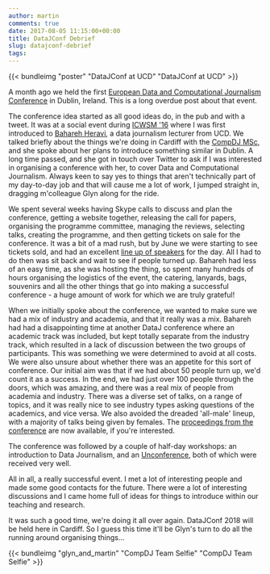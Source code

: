 ```yaml
---
author: martin
comments: true
date: 2017-08-05 11:15:00+00:00
title: DataJConf Debrief
slug: datajconf-debrief
tags:
---
```


{{< bundleimg "poster" "DataJConf at UCD" "DataJConf at UCD" >}}

A month ago we held the first [European Data and Computational Journalism Conference](http://datajconf.com/2016/) in Dublin, Ireland. This is a long overdue post about that event.

The conference idea started as all good ideas do, in the pub and with a tweet. It was at a social event during [ICWSM '16](http://www.icwsm.org/2016/) where I was first introduced to [Bahareh Heravi](http://bahareh.net/), a data journalism lecturer from UCD. We talked briefly about the things we're doing in Cardiff with the [CompDJ MSc](http://compj.cs.cf.ac.uk/), and she spoke about her plans to introduce something similar in Dublin. A long time passed, and she got in touch over Twitter to ask if I was interested in organising a conference with her, to cover Data and Computational Journalism. Always keen to say yes to things that aren't technically part of my day-to-day job and that will cause me a lot of work, I jumped straight in, dragging m'colleague Glyn along for the ride.

We spent several weeks having Skype calls to discuss and plan the conference, getting a website together, releasing the call for papers, organising the programme committee, managing the reviews, selecting talks, creating the programme, and then getting tickets on sale for the conference. It was a bit of a mad rush, but by June we were starting to see tickets sold, and had an excellent [line up of speakers](http://datajconf.com/2016/#schedule) for the day. All I had to do then was sit back and wait to see if people turned up. Bahareh had less of an easy time, as she was hosting the thing, so spent many hundreds of hours organising the logistics of the event, the catering, lanyards, bags, souvenirs and all the other things that go into making a successful conference - a huge amount of work for which we are truly grateful!

When we initially spoke about the conference, we wanted to make sure we had a mix of industry and academia, and that it really was a mix. Bahareh had had a disappointing time at another DataJ conference where an academic track was included, but kept totally separate from the industry track, which resulted in a lack of discussion between the two groups of participants. This was something we were determined to avoid at all costs. We were also unsure about whether there was an appetite for this sort of conference. Our initial aim was that if we had about 50 people turn up, we'd count it as a success. In the end, we had just over 100 people through the doors, which was amazing, and there was a real mix of people from academia and industry. There was a diverse set of talks, on a range of topics, and it was really nice to see industry types asking questions of the academics, and vice versa. We also avoided the dreaded 'all-male' lineup, with a majority of talks being given by females. The [proceedings from the conference](http://hdl.handle.net/10197/8634) are now available, if you're interested.

The conference was followed by a couple of half-day workshops: an introduction to Data Journalism, and an [Unconference](https://github.com/martinjc/compj-and-dataj-unconf), both of which were received very well.

All in all, a really successful event. I met a lot of interesting people and made some good contacts for the future. There were a lot of interesting discussions and I came home full of ideas for things to introduce within our teaching and research.

It was such a good time, we're doing it all over again. DataJConf 2018 will be held here in Cardiff. So I guess this time it'll be Glyn's turn to do all the running around organising things...


{{< bundleimg "glyn_and_martin" "CompDJ Team Selfie" "CompDJ Team Selfie" >}}
